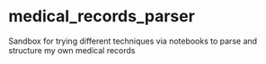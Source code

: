 # medical_records_parser
Sandbox for trying different techniques via notebooks to parse and structure my own medical records
